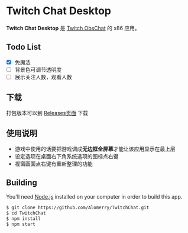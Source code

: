 # Twitch Chat Desktop

**Twitch Chat Desktop** 是 [Twitch ObsChat](https://chat.alomerry.com/) 的 x86 应用。

## Todo List

- [x] 免魔法
- [ ] 背景色可调节透明度
- [ ] 展示关注人数，观看人数 

## 下载

打包版本可以到 [Releases页面](https://github.com/Alomerry/TwitchChat/releases) 下载

## 使用说明

* 游戏中使用的话要把游戏调成**无边框全屏幕**才能让该应用显示在最上层
* 设定选项在桌面右下角系统选项的图标点右键
* 视窗画面点右键有重新整理的功能

## Building

You'll need [Node.js](https://nodejs.org) installed on your computer in order to build this app.

```bash
$ git clone https://github.com/Alomerry/TwitchChat.git
$ cd TwitchChat
$ npm install
$ npm start
```